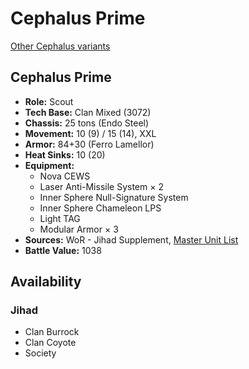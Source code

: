 # Cephalus Prime

[Other Cephalus variants](../cephalus.md)

## Cephalus Prime
- **Role:** Scout
- **Tech Base:** Clan Mixed (3072)
- **Chassis:** 25 tons (Endo Steel)
- **Movement:** 10 (9) / 15 (14), XXL
- **Armor:** 84+30 (Ferro Lamellor)
- **Heat Sinks:** 10 (20)
- **Equipment:**
  - Nova CEWS
  - Laser Anti-Missile System × 2
  - Inner Sphere Null-Signature System
  - Inner Sphere Chameleon LPS
  - Light TAG
  - Modular Armor × 3
- **Sources:** WoR - Jihad Supplement, [Master Unit List](http://masterunitlist.info/Unit/Details/3930/cephalus-prime)
- **Battle Value:** 1038

## Availability

### Jihad
- Clan Burrock
- Clan Coyote
- Society


